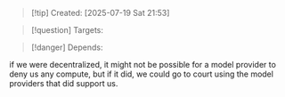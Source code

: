 
>[!tip] Created: [2025-07-19 Sat 21:53]

>[!question] Targets: 

>[!danger] Depends: 

if we were decentralized, it might not be possible for a model provider to deny us any compute, but if it did, we could go to court using the model providers that did support us.